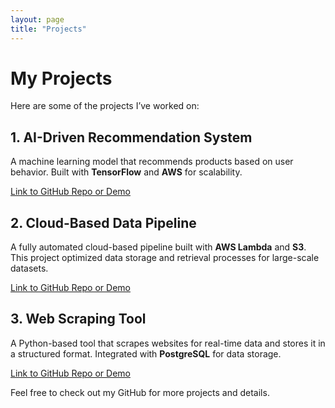 ```yaml
---
layout: page
title: "Projects"
---
```


# My Projects

Here are some of the projects I’ve worked on:

## 1. **AI-Driven Recommendation System**

A machine learning model that recommends products based on user behavior. Built with **TensorFlow** and **AWS** for scalability.

[Link to GitHub Repo or Demo](#)

## 2. **Cloud-Based Data Pipeline**

A fully automated cloud-based pipeline built with **AWS Lambda** and **S3**. This project optimized data storage and retrieval processes for large-scale datasets.

[Link to GitHub Repo or Demo](#)

## 3. **Web Scraping Tool**

A Python-based tool that scrapes websites for real-time data and stores it in a structured format. Integrated with **PostgreSQL** for data storage.

[Link to GitHub Repo or Demo](#)

Feel free to check out my GitHub for more projects and details.
